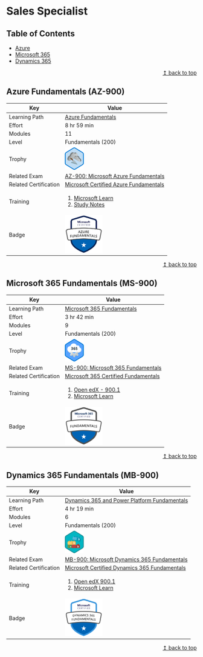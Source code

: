 # Sales Specialist

## Table of Contents
* [Azure](#azure)
* [Microsoft 365](#microsoft-365)
* [Dynamics 365](#dynamics-365)    

<div align="right"><a href="#sales-specialist">↥ back to top</a></div>

## Azure Fundamentals (AZ-900)

| Key | Value |
| ------------- | ------------- |
| Learning Path | [Azure Fundamentals](https://docs.microsoft.com/en-us/learn/paths/azure-fundamentals/) |
| Effort | 8 hr 59 min |
| Modules | 11 |
| Level | Fundamentals (200) |
| Trophy | <img src="../images/badge-s2-azure.png" alt="Learn the Business Value of Azure" width="50px">  |
| Related Exam | [AZ-900: Microsoft Azure Fundamentals](https://www.microsoft.com/en-us/learning/exam-az-900.aspx) |
| Related Certification | [Microsoft Certified Azure Fundamentals](https://www.microsoft.com/en-us/learning/azure-fundamentals.aspx) |
| Training | <ol><li><a href="https://docs.microsoft.com/en-us/learn/paths/azure-fundamentals/">Microsoft Learn</a></li><li><a href="https://www.taygan.co/blog/2019/02/07/az-900-azure-fundamentals-exam-preparation">Study Notes</a></li></ol> |
| Badge | <img src="../images/badge-azure-fundamentals.png" alt="Azure Fundamentals" width="100px">  |

<div align="right"><a href="#sales-specialist">↥ back to top</a></div>

## Microsoft 365 Fundamentals (MS-900)

| Key | Value |
| ------------- | ------------- |
| Learning Path | [Microsoft 365 Fundamentals](https://docs.microsoft.com/en-us/learn/paths/m365-fundamentals/) |
| Effort | 3 hr 42 min |
| Modules | 9 |
| Level | Fundamentals (200) |
| Trophy | <img src="../images/badge-s2-m365.png" alt="Microsoft 365 Fundamentals" width="50px">  |
| Related Exam | [MS-900: Microsoft 365 Fundamentals](https://www.microsoft.com/en-us/learning/exam-MS-900.aspx) |
| Related Certification | [Microsoft 365 Certified Fundamentals](https://www.microsoft.com/en-us/learning/m365-fundamentals.aspx) |
| Training | <ol><li><a href="https://aka.ms/elms-MS-900.1-about">Open edX - 900.1</a></li><li><a href="https://docs.microsoft.com/en-us/learn/paths/m365-fundamentals/">Microsoft Learn</a></li></ol> |
| Badge | <img src="../images/badge-m365-fundamentals.png" alt="M365 Fundamentals" width="100px">  |

<div align="right"><a href="#sales-specialist">↥ back to top</a></div>

## Dynamics 365 Fundamentals (MB-900)

| Key | Value |
| ------------- | ------------- |
| Learning Path | [Dynamics 365 and Power Platform Fundamentals](https://docs.microsoft.com/en-us/learn/paths/dyn-power-plat-bus-app-fundamentals/) |
| Effort | 4 hr 19 min |
| Modules | 6 |
| Level | Fundamentals (200) |
| Trophy | <img src="../images/badge-s2-d365.png" alt="Dynamics 365 and Power Platform Fundamentals" width="50px">  |
| Related Exam | [MB-900: Microsoft Dynamics 365 Fundamentals](https://www.microsoft.com/en-us/learning/exam-MB-900.aspx) |
| Related Certification | [Microsoft Certified Dynamics 365 Fundamentals](https://www.microsoft.com/en-us/learning/d365-fundamentals.aspx) |
| Training | <ol><li><a href="https://aka.ms/elms-MB-900.1-about">Open edX 900.1</a></li><li><a href="https://docs.microsoft.com/en-us/learn/paths/dyn-power-plat-bus-app-fundamentals/">Microsoft Learn</a></li></ol> |
| Badge | <img src="../images/badge-d365-fundamentals.png" alt="D365 Fundamentals" width="100px">  |

<div align="right"><a href="#sales-specialist">↥ back to top</a></div>
